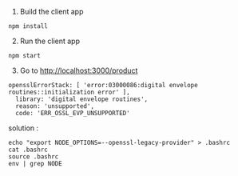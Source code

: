 1. Build the client app

~~~
npm install
~~~

2. Run the client app

~~~
npm start
~~~

3. Go to [http://localhost:3000/product](http://localhost:3000/product)


```
opensslErrorStack: [ 'error:03000086:digital envelope routines::initialization error' ],
  library: 'digital envelope routines',
  reason: 'unsupported',
  code: 'ERR_OSSL_EVP_UNSUPPORTED'
```
solution :
```
echo "export NODE_OPTIONS=--openssl-legacy-provider" > .bashrc
cat .bashrc
source .bashrc
env | grep NODE
```
